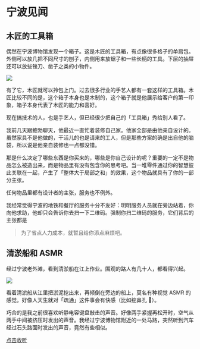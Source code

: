 # 宁波见闻


## 木匠的工具箱

偶然在宁波博物馆发现一个箱子。这是木匠的工具箱，有点像很多格子的单肩包。外侧可以放几把不同尺寸的刨子，内侧用来放锯子和一些长柄的工具。下层的抽屉还可以放些锉刀、凿子之类的小物件。

![](https://tva1.sinaimg.cn/large/006tNbRwly1galvuygesgj31hc0u0he2.jpg)

有了它，木匠就可以拎包上门。过去很多行业的手艺人都有一套这样的工具箱。木匠比较不同的是，这个箱子本身也是木制的，这个箱子就是他展示给客户的第一印象，箱子本身代表了木匠的能力和喜好。

现在搞技术的人，也是手艺人，但已经很少把自己的「工具箱」秀给别人看了。

我前几天跟鲍勃聊天，他最近一直忙着装修自己家。他家全部是由他亲自设计的。虽然家具不是他做的，干活儿的也是请来的工人，但是那些方案的确是出自他的脑袋，所以说是他亲自装修也一点都没错。

那是什么决定了哪些东西是你买来的，哪些是你自己设计的呢？重要的一定不是物品怎么被造出来，而是物品里有没有包含你的思考吧。当一堆零件通过你的智慧彼此关联在一起，产生了「整体大于局部之和」的效果，这个物品就具有了你的一部分主张。

任何物品里都有设计者的主张，服务也不例外。

我经常觉得宁波的地铁和餐厅的服务十分不友好：明明服务人员就在旁边站着，你向他求助，他却只会告诉你去扫一下二维码。强制你扫二维码的服务，它们背后的主张都是

> 为了省点人力成本，就暂且给你添点麻烦吧。

## 清淤船和 ASMR

经过宁波老外滩，看到清淤船在江上作业。围观的路人有几十人，都看得兴起。

![](https://tva1.sinaimg.cn/large/006tNbRwly1galyam1mk1j31400u04r6.jpg)

看着清淤船从江里把淤泥挖出来，再倾倒在旁边的船上，莫名有种视觉 ASMR 的感觉。好像人天生就对「疏通」这件事会有快感（比如挖鼻孔 🤣）。

巧合的是我之前很喜欢听静电容键盘敲击的声音。好像两手紧握再松开时，空气从两手中间被挤压时发出的声音。我经过宁波博物馆附近的一处马路，突然听到汽车经过石头路面时发出的声音，竟然有些相似。

[点击收听](https://mp.weixin.qq.com/mp/audio?_wxindex_=0&scene=104&__biz=MzIyNzI2MTU2Mg==&mid=2650640682&idx=1&voice_id=MzIyNzI2MTU2Ml8yNjUwNjQwNjgx&sn=b99ca12aa1a7b569beffa20f9ca6dd16#wechat_redirect)

